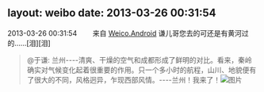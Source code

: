 layout: weibo
date: 2013-03-26 00:31:54
---
2013-03-26 00:31:54  &nbsp;&nbsp;&nbsp;&nbsp;&nbsp;&nbsp; 来自 <a href="http://app.weibo.com/t/feed/l4RWD" rel="nofollow">Weico.Android</a>
谦儿哥您去的可还是有黄河过的……[泪][泪]
>  @于谦: 兰州----清爽、干燥的空气和成都形成了鲜明的对比。看来，秦岭确实对气候变化起着很重要的作用。只一个多小时的航程，山川、地貌便有了很大的不同，风格迥异，乍现西部风情。----兰州！我来了！ ​​​
>  ![图片](https://ww2.sinaimg.cn/large/6e617873jw1e2xno8wkkbj.jpg)
